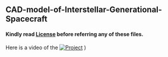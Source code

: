 ## CAD-model-of-Interstellar-Generational-Spacecraft
#### Kindly read [License](./LICENSE) before referring any of these files.

Here is a video of the [![Project](https://img.youtube.com/vi/3iBXFDDLMJQ/hqdefault.jpg)](https://youtu.be/3iBXFDDLMJQ)
)



